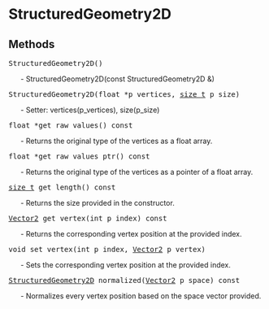 <!-- HTML Specific Tags -->
<title>(Class) StructuredGeometry2D - Twisted Engine Documentation (Master Branch)</title>
<link rel="stylesheet" href="class.css">
<script src="https://cdn.jsdelivr.net/gh/google/code-prettify@master/loader/run_prettify.js"></script>

# StructuredGeometry2D

## Methods

<pre class="prettyprint">StructuredGeometry2D()</pre>
<ul>- StructuredGeometry2D(const StructuredGeometry2D &)</ul>

<pre class="prettyprint">StructuredGeometry2D(float *p_vertices, <a href="https://en.cppreference.com/w/c/types/size_t">size_t</a> p_size)</pre>
<ul>- Setter: vertices(p_vertices), size(p_size)</ul>

<pre class="prettyprint">float *get_raw_values() const</pre>
<ul>- Returns the original type of the vertices as a float array.</ul>

<pre class="prettyprint">float *get_raw_values_ptr() const</pre>
<ul>- Returns the original type of the vertices as a pointer of a float array.</ul>

<pre class="prettyprint"><a href="https://en.cppreference.com/w/c/types/size_t">size_t</a> get_length() const</pre>
<ul>- Returns the size provided in the constructor.</ul>

<pre class="prettyprint"><a href="vector2.html">Vector2</a> get_vertex(int p_index) const</pre>
<ul>- Returns the corresponding vertex position at the provided index.</ul>

<pre class="prettyprint">void set_vertex(int p_index, <a href="vector2.html">Vector2</a> p_vertex)</pre>
<ul>- Sets the corresponding vertex position at the provided index.</ul>

<pre class="prettyprint"><a href="geometry.html">StructuredGeometry2D</a> normalized(<a href="vector2.html">Vector2</a> p_space) const</pre>
<ul>- Normalizes every vertex position based on the space vector provided.</ul>
